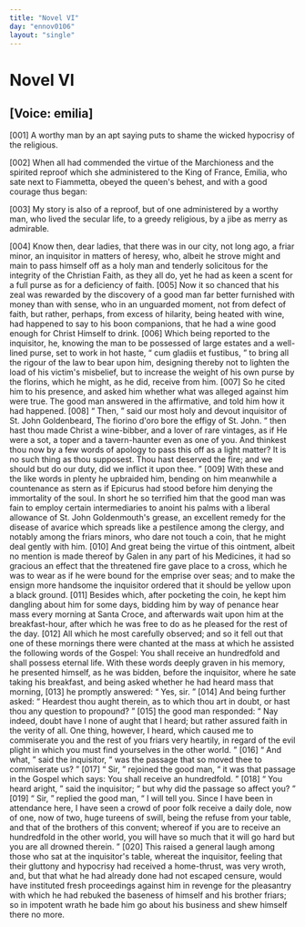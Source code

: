 ```yaml
---
title: "Novel VI"
day: "ennov0106"
layout: "single"
---
```

<div id="nov0106" type="novella" who="emilia">
 <h1>
  Novel VI
 </h1>
 <p>
  <h2>
   [Voice: emilia]
  </h2>
 </p>
 <argument>
  <p>
   <a name="p01060001">
    [001]
   </a>
   A worthy man by an apt saying puts to shame the wicked
 hypocrisy of the religious.
  </p>
 </argument>
 <div3 type="commentary" who="author">
  <p>
   <a name="p01060002">
    [002]
   </a>
   When
   all had commended the virtue of the Marchioness and the
 spirited reproof which she administered to the King of France,
 Emilia, who sate next to Fiammetta, obeyed the queen's behest, and
 with a good courage thus began:
  </p>
 </div3>
 <div3 type="commentary" who="fiammetta">
  <p>
   <a name="p01060003">
    [003]
   </a>
   My story is also of a reproof, but of one administered by a
 worthy man, who lived the secular life, to a greedy religious, by
      a jibe as merry as admirable.
  </p>
 </div3>
 <p>
  <a name="p01060004">
   [004]
  </a>
  Know then, dear ladies, that there
 was in our city, not long ago, a friar minor, an inquisitor in
 matters of heresy, who, albeit he strove might and main to pass
 himself off as a holy man and tenderly solicitous for the integrity
 of the Christian Faith, as they all do, yet he had as keen a
 scent for a full purse as for a deficiency of faith.
  <a name="p01060005">
   [005]
  </a>
  Now it so
 chanced that his zeal was rewarded by the discovery of a good man
 far better furnished with money than with sense, who in an unguarded
 moment, not from defect of faith, but rather, perhaps, from
 excess of hilarity, being heated with wine, had happened to say to
 his boon companions, that he had a wine good enough for Christ
 Himself to drink.
  <a name="p01060006">
   [006]
  </a>
  Which being reported to the inquisitor, he,
 knowing the man to be possessed of large estates and a well-lined
 purse, set to work in hot haste,
  <q direct="unspecified">
   cum gladiis et fustibus,
  </q>
  to bring
 all the rigour of the law to bear upon him, designing thereby not to
 lighten the load of his victim's misbelief, but to increase the weight of
 his own purse by the florins, which he might, as he did, receive from
 him.
  <a name="p01060007">
   [007]
  </a>
  So he cited him to his presence, and asked him whether what
 was alleged against him were true. The good man answered in the
 affirmative, and told him how it had happened.
  <a name="p01060008">
   [008]
  </a>
  <q direct="unspecified">
   Then,
  </q>
  said our
  most holy and devout inquisitor of St. John Goldenbeard,
  <note>
   The
 fiorino
 d'oro bore the effigy of St. John.
  </note>
  <q direct="unspecified">
   then hast
 thou made Christ a wine-bibber, and a lover of rare vintages, as if
 He were a sot, a toper and a tavern-haunter even as one of you. And
 thinkest thou now by a few words of apology to pass this off as a
 light matter? It is no such thing as thou supposest. Thou hast
 deserved the fire; and we should but do our duty, did we inflict it
 upon thee.
  </q>
  <a name="p01060009">
   [009]
  </a>
  With these and the like words in plenty he upbraided
 him, bending on him meanwhile a countenance as stern as if
 Epicurus had stood before him denying the immortality of the soul.
 In short he so terrified him that the good man was fain to employ
 certain intermediaries to anoint his palms with a liberal allowance of
 St. John Goldenmouth's grease, an excellent remedy for the disease of
 avarice which spreads like a pestilence among the clergy, and notably
 among the friars minors, who dare not touch a coin, that he might
 deal gently with him.
  <a name="p01060010">
   [010]
  </a>
  And great being the virtue of this ointment,
 albeit no mention is made thereof by Galen in any part of his
 Medicines, it had so gracious an effect that the threatened fire gave
 place to a cross, which he was to wear as if he were bound for the
 emprise over seas; and to make the ensign more handsome the
 inquisitor ordered that it should be yellow upon a black ground.
  <a name="p01060011">
   [011]
  </a>
  Besides which, after pocketing the coin, he kept him dangling about
 him for some days, bidding him by way of penance hear mass every
 morning at Santa Croce, and afterwards wait upon him at the
 breakfast-hour, after which he was free to do as he pleased for the
 rest of the day.
  <a name="p01060012">
   [012]
  </a>
  All which he most carefully observed; and so it
 fell out that one of these mornings there were chanted at the mass
 at which he assisted the following words of the Gospel: You shall
 receive an hundredfold and shall possess eternal life. With these
 words deeply graven in his memory, he presented himself, as he was
 bidden, before the inquisitor, where he sate taking his breakfast, and
 being asked whether he had heard mass that morning,
  <a name="p01060013">
   [013]
  </a>
  he promptly answered:
  <q direct="unspecified">
   Yes, sir.
  </q>
  <a name="p01060014">
   [014]
  </a>
  And being further asked:
  <q direct="unspecified">
   Heardest
 thou aught therein, as to which thou art in doubt, or hast thou any
 question to propound?
  </q>
  <a name="p01060015">
   [015]
  </a>
  the good man responded:
  <q direct="unspecified">
   Nay indeed,
 doubt have I none of aught that I heard; but rather assured faith in
 the verity of all. One thing, however, I heard, which caused me to
   commiserate you and the rest of you friars very heartily, in regard
 of the evil plight in which you must find yourselves in the other
 world.
  </q>
  <a name="p01060016">
   [016]
  </a>
  <q direct="unspecified">
   And what,
  </q>
  said the inquisitor,
  <q direct="unspecified">
   was the passage that so
 moved thee to commiserate us?
  </q>
  <a name="p01060017">
   [017]
  </a>
  <q direct="unspecified">
   Sir,
  </q>
  rejoined the good man,
  <q direct="unspecified">
   it was that passage in the Gospel which says: You shall receive
 an hundredfold.
  </q>
  <a name="p01060018">
   [018]
  </a>
  <q direct="unspecified">
   You heard aright,
  </q>
  said the inquisitor;
  <q direct="unspecified">
   but
 why did the passage so affect you?
  </q>
  <a name="p01060019">
   [019]
  </a>
  <q direct="unspecified">
   Sir,
  </q>
  replied the good man,
  <q direct="unspecified">
   I will tell you. Since I have been in attendance here, I have seen
 a crowd of poor folk receive a daily dole, now of one, now of two,
 huge tureens of swill, being the refuse from your table, and that of
 the brothers of this convent; whereof if you are to receive an hundredfold
 in the other world, you will have so much that it will go hard
 but you are all drowned therein.
  </q>
  <a name="p01060020">
   [020]
  </a>
  This raised a general laugh
 among those who sat at the inquisitor's table, whereat the inquisitor,
 feeling that their gluttony and hypocrisy had received a home-thrust,
 was very wroth, and, but that what he had already done had not
 escaped censure, would have instituted fresh proceedings against him
 in revenge for the pleasantry with which he had rebuked the baseness
 of himself and his brother friars; so in impotent wrath he bade
 him go about his business and shew himself there no more.
 </p>
</div>